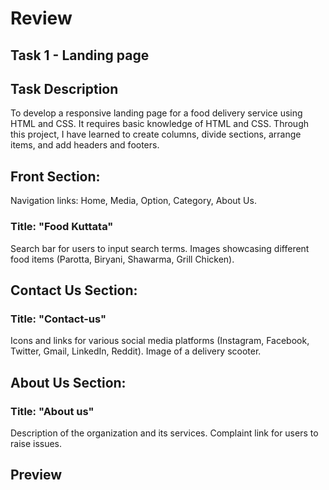 # Review
## Task 1 - Landing page
## Task Description
To develop a responsive landing page for a food delivery service using HTML and CSS. It requires basic knowledge of HTML and CSS. Through this project, I have learned to create columns, divide sections, arrange items, and add headers and footers.

## Front Section:

Navigation links: Home, Media, Option, Category, About Us.

### Title: "Food Kuttata"
Search bar for users to input search terms.
Images showcasing different food items (Parotta, Biryani, Shawarma, Grill Chicken).

## Contact Us Section:

### Title: "Contact-us"
Icons and links for various social media platforms (Instagram, Facebook, Twitter, Gmail, LinkedIn, Reddit).
Image of a delivery scooter.

## About Us Section:

### Title: "About us"
Description of the organization and its services.
Complaint link for users to raise issues.

## Preview
